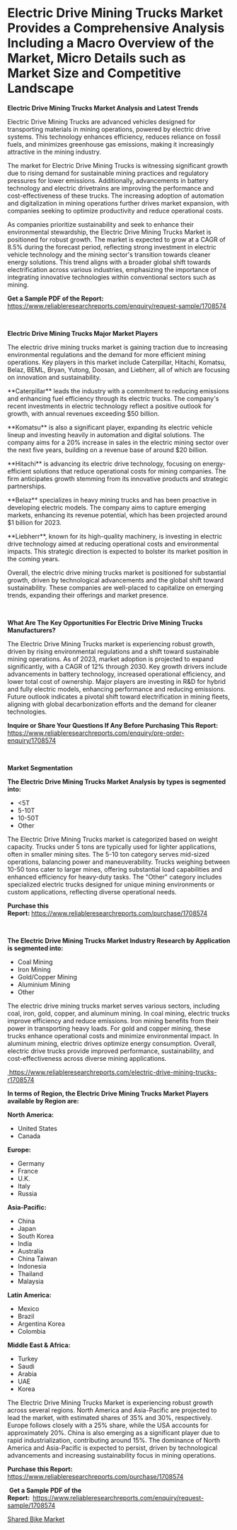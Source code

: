<p><h1>Electric Drive Mining Trucks Market Provides a Comprehensive Analysis Including a Macro Overview of the Market, Micro Details such as Market Size and Competitive Landscape</h1></p><p><strong>Electric Drive Mining Trucks Market Analysis and Latest Trends</strong></p>
<p><p>Electric Drive Mining Trucks are advanced vehicles designed for transporting materials in mining operations, powered by electric drive systems. This technology enhances efficiency, reduces reliance on fossil fuels, and minimizes greenhouse gas emissions, making it increasingly attractive in the mining industry. </p><p>The market for Electric Drive Mining Trucks is witnessing significant growth due to rising demand for sustainable mining practices and regulatory pressures for lower emissions. Additionally, advancements in battery technology and electric drivetrains are improving the performance and cost-effectiveness of these trucks. The increasing adoption of automation and digitalization in mining operations further drives market expansion, with companies seeking to optimize productivity and reduce operational costs.</p><p>As companies prioritize sustainability and seek to enhance their environmental stewardship, the Electric Drive Mining Trucks Market is positioned for robust growth. The market is expected to grow at a CAGR of 8.5% during the forecast period, reflecting strong investment in electric vehicle technology and the mining sector's transition towards cleaner energy solutions. This trend aligns with a broader global shift towards electrification across various industries, emphasizing the importance of integrating innovative technologies within conventional sectors such as mining.</p></p>
<p><strong>Get a Sample PDF of the Report:&nbsp;</strong> <a href="https://www.reliableresearchreports.com/enquiry/request-sample/1708574?utm_campaign=2202&utm_medium=2&utm_source=Github&utm_content=ia&utm_term=30032025&utm_id=electric-drive-mining-trucks">https://www.reliableresearchreports.com/enquiry/request-sample/1708574</a></p>
<p>&nbsp;</p>
<p><strong>Electric Drive Mining Trucks Major Market Players</strong></p>
<p><p>The electric drive mining trucks market is gaining traction due to increasing environmental regulations and the demand for more efficient mining operations. Key players in this market include Caterpillar, Hitachi, Komatsu, Belaz, BEML, Bryan, Yutong, Doosan, and Liebherr, all of which are focusing on innovation and sustainability.</p><p>**Caterpillar** leads the industry with a commitment to reducing emissions and enhancing fuel efficiency through its electric trucks. The company's recent investments in electric technology reflect a positive outlook for growth, with annual revenues exceeding $50 billion.</p><p>**Komatsu** is also a significant player, expanding its electric vehicle lineup and investing heavily in automation and digital solutions. The company aims for a 20% increase in sales in the electric mining sector over the next five years, building on a revenue base of around $20 billion.</p><p>**Hitachi** is advancing its electric drive technology, focusing on energy-efficient solutions that reduce operational costs for mining companies. The firm anticipates growth stemming from its innovative products and strategic partnerships.</p><p>**Belaz** specializes in heavy mining trucks and has been proactive in developing electric models. The company aims to capture emerging markets, enhancing its revenue potential, which has been projected around $1 billion for 2023.</p><p>**Liebherr**, known for its high-quality machinery, is investing in electric drive technology aimed at reducing operational costs and environmental impacts. This strategic direction is expected to bolster its market position in the coming years.</p><p>Overall, the electric drive mining trucks market is positioned for substantial growth, driven by technological advancements and the global shift toward sustainability. These companies are well-placed to capitalize on emerging trends, expanding their offerings and market presence.</p></p>
<p>&nbsp;</p>
<p><strong>What Are The Key Opportunities For Electric Drive Mining Trucks Manufacturers?</strong></p>
<p><p>The Electric Drive Mining Trucks market is experiencing robust growth, driven by rising environmental regulations and a shift toward sustainable mining operations. As of 2023, market adoption is projected to expand significantly, with a CAGR of 12% through 2030. Key growth drivers include advancements in battery technology, increased operational efficiency, and lower total cost of ownership. Major players are investing in R&D for hybrid and fully electric models, enhancing performance and reducing emissions. Future outlook indicates a pivotal shift toward electrification in mining fleets, aligning with global decarbonization efforts and the demand for cleaner technologies.</p></p>
<p><strong>Inquire or Share Your Questions If Any Before Purchasing This Report:</strong> <a href="https://www.reliableresearchreports.com/enquiry/pre-order-enquiry/1708574?utm_campaign=2202&utm_medium=2&utm_source=Github&utm_content=ia&utm_term=30032025&utm_id=electric-drive-mining-trucks">https://www.reliableresearchreports.com/enquiry/pre-order-enquiry/1708574</a></p>
<p>&nbsp;</p>
<p><strong>Market Segmentation</strong></p>
<p><strong>The Electric Drive Mining Trucks Market Analysis by types is segmented into:</strong></p>
<p><ul><li><5T</li><li>5-10T</li><li>10-50T</li><li>Other</li></ul></p>
<p><p>The Electric Drive Mining Trucks market is categorized based on weight capacity. Trucks under 5 tons are typically used for lighter applications, often in smaller mining sites. The 5-10 ton category serves mid-sized operations, balancing power and maneuverability. Trucks weighing between 10-50 tons cater to larger mines, offering substantial load capabilities and enhanced efficiency for heavy-duty tasks. The "Other" category includes specialized electric trucks designed for unique mining environments or custom applications, reflecting diverse operational needs.</p></p>
<p><strong>Purchase this Report:&nbsp;</strong><a href="https://www.reliableresearchreports.com/purchase/1708574?utm_campaign=2202&utm_medium=2&utm_source=Github&utm_content=ia&utm_term=30032025&utm_id=electric-drive-mining-trucks">https://www.reliableresearchreports.com/purchase/1708574</a></p>
<p>&nbsp;</p>
<p><strong>The Electric Drive Mining Trucks Market Industry Research by Application is segmented into:</strong></p>
<p><ul><li>Coal Mining</li><li>Iron Mining</li><li>Gold/Copper Mining</li><li>Aluminium Mining</li><li>Other</li></ul></p>
<p><p>The electric drive mining trucks market serves various sectors, including coal, iron, gold, copper, and aluminum mining. In coal mining, electric trucks improve efficiency and reduce emissions. Iron mining benefits from their power in transporting heavy loads. For gold and copper mining, these trucks enhance operational costs and minimize environmental impact. In aluminum mining, electric drives optimize energy consumption. Overall, electric drive trucks provide improved performance, sustainability, and cost-effectiveness across diverse mining applications.</p></p>
<p><a href="https://www.reliableresearchreports.com/electric-drive-mining-trucks-r1708574?utm_campaign=2202&utm_medium=2&utm_source=Github&utm_content=ia&utm_term=30032025&utm_id=electric-drive-mining-trucks">&nbsp;https://www.reliableresearchreports.com/electric-drive-mining-trucks-r1708574</a></p>
<p><strong>In terms of Region, the Electric Drive Mining Trucks Market Players available by Region are:</strong></p>
<p>
    <p> <strong> North America: </strong>
        <ul>
            <li>United States</li>
            <li>Canada</li>
        </ul>
        </p> 
    <p> <strong> Europe: </strong>
        <ul>
            <li>Germany</li>
            <li>France</li>
            <li>U.K.</li>
            <li>Italy</li>
            <li>Russia</li>
        </ul>
        </p> 
    <p> <strong> Asia-Pacific: </strong>
        <ul>
            <li>China</li>
            <li>Japan</li>
            <li>South Korea</li>
            <li>India</li>
            <li>Australia</li>
            <li>China Taiwan</li>
            <li>Indonesia</li>
            <li>Thailand</li>
            <li>Malaysia</li>
        </ul>
        </p> 
    <p> <strong> Latin America: </strong>
        <ul>
            <li>Mexico</li>
            <li>Brazil</li>
            <li>Argentina Korea</li>
            <li>Colombia</li>
        </ul>
        </p> 
    <p> <strong> Middle East & Africa: </strong>
        <ul>
            <li>Turkey</li>
            <li>Saudi</li>
            <li>Arabia</li>
            <li>UAE</li>
            <li>Korea</li>
        </ul>
    </p>
    </p>
<p><p>The Electric Drive Mining Trucks Market is experiencing robust growth across several regions. North America and Asia-Pacific are projected to lead the market, with estimated shares of 35% and 30%, respectively. Europe follows closely with a 25% share, while the USA accounts for approximately 20%. China is also emerging as a significant player due to rapid industrialization, contributing around 15%. The dominance of North America and Asia-Pacific is expected to persist, driven by technological advancements and increasing sustainability focus in mining operations.</p></p>
<p><strong>Purchase this Report: </strong><a href="https://www.reliableresearchreports.com/purchase/1708574?utm_campaign=2202&utm_medium=2&utm_source=Github&utm_content=ia&utm_term=30032025&utm_id=electric-drive-mining-trucks">https://www.reliableresearchreports.com/purchase/1708574</a></p>
<p>&nbsp;<strong>Get a Sample PDF of the Report:&nbsp;&nbsp;</strong><a href="https://www.reliableresearchreports.com/enquiry/request-sample/1708574?utm_campaign=2202&utm_medium=2&utm_source=Github&utm_content=ia&utm_term=30032025&utm_id=electric-drive-mining-trucks">https://www.reliableresearchreports.com/enquiry/request-sample/1708574</a></p>
<p><strong></strong></p>
<p><p><a href="https://github.com/rodinayygacklezi/Market-Research-Report-List-1/blob/main/shared-bike-market.md?utm_campaign=2202&utm_medium=2&utm_source=Github&utm_content=ia&utm_term=30032025&utm_id=electric-drive-mining-trucks">Shared Bike Market</a></p></p>